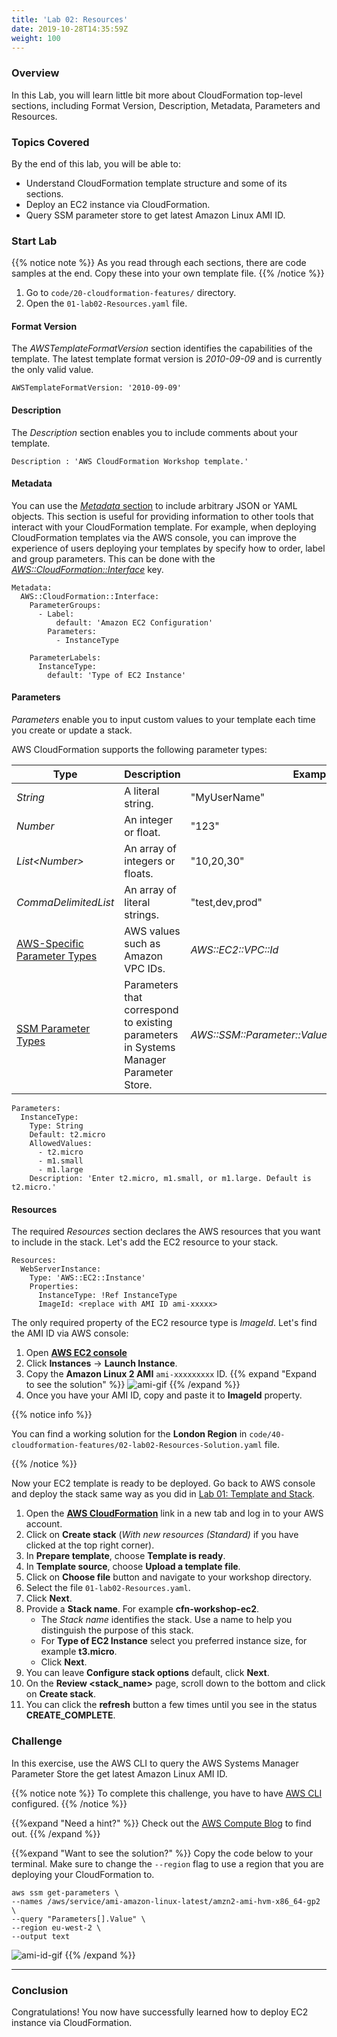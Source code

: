 ```yaml
---
title: 'Lab 02: Resources'
date: 2019-10-28T14:35:59Z
weight: 100
---
```


### Overview

In this Lab, you will learn little bit more about CloudFormation top-level sections, including Format Version, Description, Metadata, Parameters and Resources.

### Topics Covered
By the end of this lab, you will be able to:

+ Understand CloudFormation template structure and some of its sections.
+ Deploy an EC2 instance via CloudFormation.
+ Query SSM parameter store to get latest Amazon Linux AMI ID.

### Start Lab

{{% notice note %}}
As you read through each sections, there are code samples at the end. Copy these into your own template file. 
{{% /notice %}}

1. Go to `code/20-cloudformation-features/` directory.
1. Open the `01-lab02-Resources.yaml` file.

#### Format Version
The _AWSTemplateFormatVersion_ section identifies the capabilities of the template. The latest template format version is _2010-09-09_ and is currently the only valid value. 
 
    AWSTemplateFormatVersion: '2010-09-09'

#### Description
The _Description_ section enables you to include comments about your template.

    Description : 'AWS CloudFormation Workshop template.'

#### Metadata
You can use the [_Metadata_ section](https://docs.aws.amazon.com/AWSCloudFormation/latest/UserGuide/metadata-section-structure.html) to include arbitrary JSON or YAML objects. This section is useful for providing information to other tools that interact with your CloudFormation template. For example, when deploying CloudFormation templates via the AWS console, you can improve the experience of users deploying your templates by specify how to order, label and group parameters. This can be done with the [_AWS::CloudFormation::Interface_](https://docs.aws.amazon.com/AWSCloudFormation/latest/UserGuide/aws-resource-cloudformation-interface.html) key. 

    Metadata:
      AWS::CloudFormation::Interface:
        ParameterGroups:
          - Label:
              default: 'Amazon EC2 Configuration'
            Parameters:
              - InstanceType

        ParameterLabels:
          InstanceType:
            default: 'Type of EC2 Instance'

#### Parameters
_Parameters_ enable you to input custom values to your template each time you create or update a stack.

AWS CloudFormation supports the following parameter types:

|Type|Description|Example|
|----|----|----|
| _String_ |A literal string.|"MyUserName"|
| _Number_ |An integer or float.|"123"|
| _List\<Number\>_ |An array of integers or floats.|"10,20,30"|
| _CommaDelimitedList_ |An array of literal strings.|"test,dev,prod"|
|[AWS-Specific Parameter Types](https://docs.aws.amazon.com/AWSCloudFormation/latest/UserGuide/parameters-section-structure.html#aws-specific-parameter-types)|AWS values such as Amazon VPC IDs.| _AWS::EC2::VPC::Id_ |
|[SSM Parameter Types](https://docs.aws.amazon.com/AWSCloudFormation/latest/UserGuide/parameters-section-structure.html#aws-ssm-parameter-types)|Parameters that correspond to existing parameters in Systems Manager Parameter Store.| _AWS::SSM::Parameter::Value\<AWS::EC2::Image::Id\>_ |
 
    Parameters:
      InstanceType:
        Type: String
        Default: t2.micro
        AllowedValues:
          - t2.micro
          - m1.small
          - m1.large
        Description: 'Enter t2.micro, m1.small, or m1.large. Default is t2.micro.'

#### Resources

The required _Resources_ section declares the AWS resources that you want to include in the stack. Let's add the EC2 resource to your stack.

    Resources:
      WebServerInstance:
        Type: 'AWS::EC2::Instance'
        Properties:
          InstanceType: !Ref InstanceType
          ImageId: <replace with AMI ID ami-xxxxx>

The only required property of the EC2 resource type is _ImageId_. Let's find the AMI ID via AWS console:

  1. Open **[AWS EC2 console](https://console.aws.amazon.com/ec2)**
  1. Click **Instances** -> **Launch Instance**.
  1. Copy the **Amazon Linux 2 AMI** `ami-xxxxxxxxx` ID.
  {{% expand "Expand to see the solution" %}}
  ![ami-gif](../ami-1.gif)
  {{% /expand %}}
  1. Once you have your AMI ID, copy and paste it to **ImageId** property.

{{% notice info %}}
 
You can find a working solution for the **London Region** in `code/40-cloudformation-features/02-lab02-Resources-Solution.yaml` file.

{{% /notice %}}

Now your EC2 template is ready to be deployed. Go back to AWS console and deploy the stack same way as you did in [Lab 01: Template and Stack](/30-cloudformation-fundamentals/200-lab-01-stack).

1. Open the **[AWS CloudFormation](https://console.aws.amazon.com/cloudformation)** link in a new tab and log in to your AWS account.
1. Click on **Create stack** (_With new resources (Standard)_ if you have clicked at the top right corner).
1. In **Prepare template**, choose **Template is ready**.
1. In **Template source**, choose **Upload a template file**.
1. Click on **Choose file** button and navigate to your workshop directory.
1. Select the file `01-lab02-Resources.yaml`.
1. Click **Next**.
1. Provide a **Stack name**. For example **cfn-workshop-ec2**. 
    + The _Stack name_ identifies the stack. Use a name to help you distinguish the purpose of this stack.
    + For **Type of EC2 Instance** select you preferred instance size, for example **t3.micro**.
    + Click **Next**.
1. You can leave **Configure stack options** default, click **Next**.
1. On the **Review <stack_name>** page, scroll down to the bottom and click on **Create stack**.
1. You can click the **refresh** button a few times until you see in the status **CREATE_COMPLETE**.

### Challenge

In this exercise, use the AWS CLI to query the AWS Systems Manager Parameter Store the get latest Amazon Linux AMI ID. 

{{% notice note %}}
To complete this challenge, you have to have [AWS CLI](/20-prerequisites/200-awscli) configured.
{{% /notice %}}

{{%expand "Need a hint?" %}}
Check out the [AWS Compute Blog](https://aws.amazon.com/blogs/compute/query-for-the-latest-amazon-linux-ami-ids-using-aws-systems-manager-parameter-store/) to find out.
{{% /expand %}}

{{%expand "Want to see the solution?" %}}
Copy the code below to your terminal. Make sure to change the `--region` flag to use a region that you are deploying your CloudFormation to.

    aws ssm get-parameters \
    --names /aws/service/ami-amazon-linux-latest/amzn2-ami-hvm-x86_64-gp2 \
    --query "Parameters[].Value" \
    --region eu-west-2 \
    --output text

![ami-id-gif](../ami-id.gif)
{{% /expand %}}

---
### Conclusion
Congratulations! You now have successfully learned how to deploy EC2 instance via CloudFormation.
